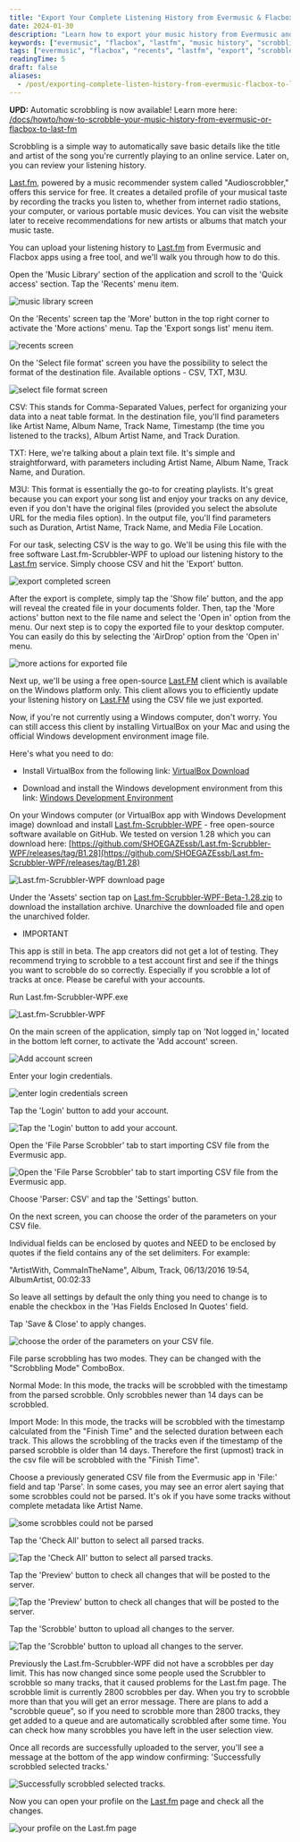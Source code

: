 ```yaml
---
title: "Export Your Complete Listening History from Evermusic & Flacbox to Last.fm"
date: 2024-01-30
description: "Learn how to export your music history from Evermusic and Flacbox and upload it to Last.fm using CSV files and the Last.fm Scrubbler tool for Windows."
keywords: ["evermusic", "flacbox", "lastfm", "music history", "scrobbling", "export tracks", "csv", "scrubbler"]
tags: ["evermusic", "flacbox", "recents", "lastfm", "export", "scrobbler"]
readingTime: 5
draft: false
aliases:
  - /post/exporting-complete-listen-history-from-evermusic-flacbox-to-last-fm/
---
```


**UPD:** Automatic scrobbling is now available! Learn more here: [/docs/howto/how-to-scrobble-your-music-history-from-evermusic-or-flacbox-to-last-fm](/docs/howto/how-to-scrobble-your-music-history-from-evermusic-or-flacbox-to-last-fm)

Scrobbling is a simple way to automatically save basic details like the title and artist of the song you're currently playing to an online service. Later on, you can review your listening history.

[Last.fm](https://www.last.fm/home), powered by a music recommender system called "Audioscrobbler," offers this service for free. It creates a detailed profile of your musical taste by recording the tracks you listen to, whether from internet radio stations, your computer, or various portable music devices. You can visit the website later to receive recommendations for new artists or albums that match your music taste.

You can upload your listening history to [Last.fm](http://Last.fm) from Evermusic and Flacbox apps using a free tool, and we'll walk you through how to do this.

Open the 'Music Library' section of the application and scroll to the 'Quick access' section. Tap the 'Recents' menu item.

![music library screen](21260c_515ff6fa1fa447d29da56f0998302e4e~mv2.png)

On the 'Recents' screen tap the 'More' button in the top right corner to activate the 'More actions' menu. Tap the 'Export songs list' menu item.

![recents screen](21260c_762ce17498ed43d2a4402ef0d1fd250b~mv2.png)

On the 'Select file format' screen you have the possibility to select the format of the destination file. Available options - CSV, TXT, M3U.

![select file format screen](21260c_589bfdb833c24877a1c8e3f13d6830fa~mv2.png)

CSV: This stands for Comma-Separated Values, perfect for organizing your data into a neat table format. In the destination file, you'll find parameters like Artist Name, Album Name, Track Name, Timestamp (the time you listened to the tracks), Album Artist Name, and Track Duration.

TXT: Here, we're talking about a plain text file. It's simple and straightforward, with parameters including Artist Name, Album Name, Track Name, and Duration.

M3U: This format is essentially the go-to for creating playlists. It's great because you can export your song list and enjoy your tracks on any device, even if you don't have the original files (provided you select the absolute URL for the media files option). In the output file, you'll find parameters such as Duration, Artist Name, Track Name, and Media File Location.

For our task, selecting CSV is the way to go. We'll be using this file with the free software Last.fm-Scrubbler-WPF to upload our listening history to the [Last.fm](http://Last.fm) service. Simply choose CSV and hit the 'Export' button.

![export completed screen](21260c_fb3fcd41b94b468c955283c9e64a5ccd~mv2.png)

After the export is complete, simply tap the 'Show file' button, and the app will reveal the created file in your documents folder. Then, tap the 'More actions' button next to the file name and select the 'Open in' option from the menu. Our next step is to copy the exported file to your desktop computer. You can easily do this by selecting the 'AirDrop' option from the 'Open in' menu.

![more actions for exported file](21260c_f536f740deec4cefbcd90fa5c2c3a492~mv2.png)

Next up, we'll be using a free open-source [Last.FM](http://Last.FM) client which is available on the Windows platform only. This client allows you to efficiently update your listening history on [Last.FM](http://Last.FM) using the CSV file we just exported.

Now, if you're not currently using a Windows computer, don't worry. You can still access this client by installing VirtualBox on your Mac and using the official Windows development environment image file.

Here's what you need to do:

- Install VirtualBox from the following link: [VirtualBox Download](https://www.virtualbox.org/wiki/Downloads)

- Download and install the Windows development environment from this link: [Windows Development Environment](https://developer.microsoft.com/en-us/windows/downloads/virtual-machines/)

On your Windows computer (or VirtualBox app with Windows Development image) download and install [Last.fm-Scrubbler-WPF](https://github.com/SHOEGAZEssb/Last.fm-Scrubbler-WPF) - free open-source software available on GitHub. We tested on version 1.28 which you can download here: [https://github.com/SHOEGAZEssb/Last.fm-Scrubbler-WPF/releases/tag/B1.28](https://github.com/SHOEGAZEssb/Last.fm-Scrubbler-WPF/releases/tag/B1.28)

![Last.fm-Scrubbler-WPF download page](21260c_5d6c84d8bdee485f897aa22586a57f55~mv2.png)

Under the 'Assets' section tap on [Last.fm-Scrubbler-WPF-Beta-1.28.zip](http://Last.fm-Scrubbler-WPF-Beta-1.28.zip) to download the installation archive. Unarchive the downloaded file and open the unarchived folder.

- IMPORTANT

This app is still in beta. The app creators did not get a lot of testing. They recommend trying to scrobble to a test account first and see if the things you want to scrobble do so correctly. Especially if you scrobble a lot of tracks at once. Please be careful with your accounts.

Run Last.fm-Scrubbler-WPF.exe

![Last.fm-Scrubbler-WPF](21260c_a6d8eb1310c34e19a51479af6687e010~mv2.png)

On the main screen of the application, simply tap on 'Not logged in,' located in the bottom left corner, to activate the 'Add account' screen.

![Add account screen](21260c_131ab8d5992246e2b34e52e9524123e2~mv2.png)

Enter your login credentials.

![enter login credentials screen](21260c_6886c14a62e5476f8119c7402d45ec0c~mv2.png)

Tap the 'Login' button to add your account.

![Tap the 'Login' button to add your account.](21260c_df441de5f5724852bf19fdbfa8642db4~mv2.png)

Open the 'File Parse Scrobbler' tab to start importing CSV file from the Evermusic app.

![Open the 'File Parse Scrobbler' tab to start importing CSV file from the Evermusic app.](21260c_ed50cac3149741c59ebccf65dc03843a~mv2.png)

Choose 'Parser: CSV' and tap the 'Settings' button.

On the next screen, you can choose the order of the parameters on your CSV file.

Individual fields can be enclosed by quotes and NEED to be enclosed by quotes if the field contains any of the set delimiters. For example:

"ArtistWith, CommaInTheName", Album, Track, 06/13/2016 19:54, AlbumArtist, 00:02:33

So leave all settings by default the only thing you need to change is to enable the checkbox in the 'Has Fields Enclosed In Quotes' field.

Tap 'Save & Close' to apply changes.

![choose the order of the parameters on your CSV file.](21260c_fd30ebaa4ef547b08e5314c6d44c9fc7~mv2.png)

File parse scrobbling has two modes. They can be changed with the "Scrobbling Mode" ComboBox.

Normal Mode: In this mode, the tracks will be scrobbled with the timestamp from the parsed scrobble. Only scrobbles newer than 14 days can be scrobbled.

Import Mode: In this mode, the tracks will be scrobbled with the timestamp calculated from the "Finish Time" and the selected duration between each track. This allows the scrobbling of the tracks even if the timestamp of the parsed scrobble is older than 14 days. Therefore the first (upmost) track in the csv file will be scrobbled with the "Finish Time".

Choose a previously generated CSV file from the Evermusic app in 'File:' field and tap 'Parse'. In some cases, you may see an error alert saying that some scrobbles could not be parsed. It's ok if you have some tracks without complete metadata like Artist Name.

![some scrobbles could not be parsed](21260c_7b7b485f106c4fbe8287c82b65b0cf32~mv2.png)

Tap the 'Check All' button to select all parsed tracks.

![Tap the 'Check All' button to select all parsed tracks.](21260c_8364b0734ea44375a1906de2a6a5391f~mv2.png)

Tap the 'Preview' button to check all changes that will be posted to the server.

![Tap the 'Preview' button to check all changes that will be posted to the server.](21260c_c02268681c6e4b51aa7e48e178d34be0~mv2.png)

Tap the 'Scrobble' button to upload all changes to the server.

![Tap the 'Scrobble' button to upload all changes to the server.](21260c_5e1aeac472344d1899c8103b04922a7e~mv2.png)

Previously the Last.fm-Scrubbler-WPF did not have a scrobbles per day limit. This has now changed since some people used the Scrubbler to scrobble so many tracks, that it caused problems for the Last.fm page. The scrobble limit is currently 2800 scrobbles per day. When you try to scrobble more than that you will get an error message. There are plans to add a "scrobble queue", so if you need to scrobble more than 2800 tracks, they get added to a queue and are automatically scrobbled after some time. You can check how many scrobbles you have left in the user selection view.

Once all records are successfully uploaded to the server, you'll see a message at the bottom of the app window confirming: 'Successfully scrobbled selected tracks.'

![Successfully scrobbled selected tracks.](21260c_c7c943f9994741eabbbab49de8ed6380~mv2.png)

Now you can open your profile on the [Last.fm](http://Last.fm) page and check all the changes.

![your profile on the Last.fm page](21260c_1c065f759f624deea69a814e1b72c8bf~mv2.png)

